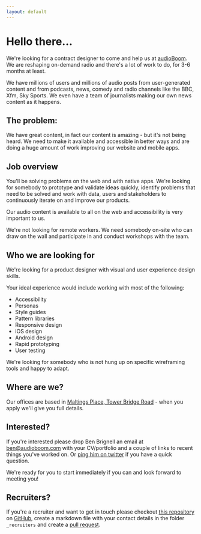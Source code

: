 ```yaml
---
layout: default
---
```

# Hello there…
We're looking for a contract designer to come and help us at [audioBoom](http://audioboom.com). We are reshaping on-demand radio and there's a lot of work to do, for 3-6 months at least.

We have millions of users and millions of audio posts from user-generated content and from podcasts, news, comedy and radio channels like the BBC, Xfm, Sky Sports. We even have a team of journalists making our own news content as it happens.

## The problem:
We have great content, in fact our content is amazing - but it's not being heard. We need to make it available and accessible in better ways and are doing a huge amount of work improving our website and mobile apps.

## Job overview
You'll be solving problems on the web and with native apps. We're looking for somebody to prototype and validate ideas quickly, identify problems that need to be solved and work with data, users and stakeholders to continuously iterate on and improve our products.

Our audio content is available to all on the web and accessibility is very important to us.

We're not looking for remote workers. We need somebody on-site who can draw on the wall and participate in and conduct workshops with the team.

## Who we are looking for
We're looking for a product designer with visual and user experience design skills.

Your ideal experience would include working with most of the following:

* Accessibility
* Personas
* Style guides
* Pattern libraries
* Responsive design
* iOS design
* Android design
* Rapid prototyping
* User testing

We're looking for somebody who is not hung up on specific wireframing tools and happy to adapt.

## Where are we?
Our offices are based in [Maltings Place, Tower Bridge Road](https://www.google.co.uk/maps/place/Maltings+Place,+Tower+Bridge+Rd,+London+SE1+3JB/@51.500511,-0.078954,17z/data=!3m1!4b1!4m2!3m1!1s0x4876034460978ea7:0x5a9857ac6c37daf0) - when you apply we'll give you full details.

## Interested?
If you're interested please drop Ben Brignell an email at [ben@audioboom.com](mailto:ben@audioboom.com) with your CV/portfolio and a couple of links to recent things you've worked on. Or [ping him on twitter](http://twitter.com/benbrignell) if you have a quick question.

We're ready for you to start immediately if you can and look forward to meeting you!

## Recruiters?
If you're a recruiter and want to get in touch please checkout [this repository](https://github.com/benbrignell/ui-ux-designer) on [GitHub](http://github.com), create a markdown file with your contact details in the folder `_recruiters` and create a [pull request](https://help.github.com/articles/using-pull-requests/).
